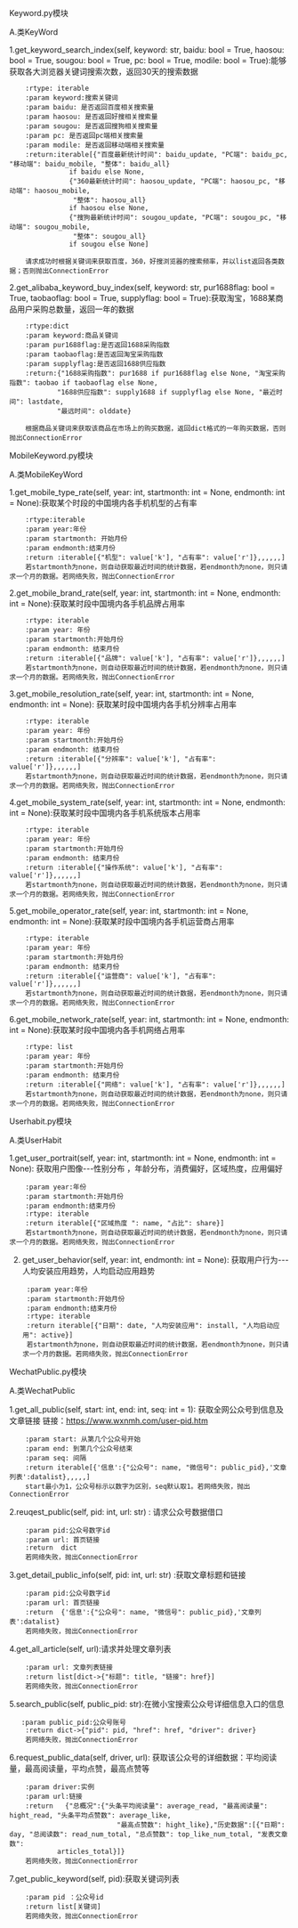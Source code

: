 Keyword.py模块

A.类KeyWord

1.get_keyword_search_index(self, keyword: str, baidu: bool = True, haosou: bool = True, sougou: bool = True,
                                 pc: bool = True, modile: bool = True):能够获取各大浏览器关键词搜索次数，返回30天的搜索数据
                                 
        :rtype: iterable
        :param keyword:搜索关键词
        :param baidu: 是否返回百度相关搜索量
        :param haosou: 是否返回好搜相关搜索量
        :param sougou: 是否返回搜狗相关搜索量
        :param pc: 是否返回pc端相关搜索量
        :param modile: 是否返回移动端相关搜索量
        :return:iterable[{"百度最新统计时间": baidu_update, "PC端": baidu_pc, "移动端": baidu_mobile, "整体": baidu_all}
                   if baidu else None,
                   {"360最新统计时间": haosou_update, "PC端": haosou_pc, "移动端": haosou_mobile,
                    "整体": haosou_all}
                   if haosou else None,
                   {"搜狗最新统计时间": sougou_update, "PC端": sougou_pc, "移动端": sougou_mobile,
                    "整体": sougou_all}
                   if sougou else None]
               
        请求成功时根据关键词来获取百度，360，好搜浏览器的搜索频率，并以list返回各类数据；否则抛出ConnectionError
        
2.get_alibaba_keyword_buy_index(self, keyword: str, pur1688flag: bool = True, taobaoflag: bool = True,
                                      supplyflag: bool = True):获取淘宝，1688某商品用户采购总数量，返回一年的数据
                                      
                                 
        :rtype:dict
        :param keyword:商品关键词
        :param pur1688flag:是否返回1688采购指数
        :param taobaoflag:是否返回淘宝采购指数
        :param supplyflag:是否返回1688供应指数
        :return:{"1688采购指数": pur1688 if pur1688flag else None, "淘宝采购指数": taobao if taobaoflag else None,
                "1688供应指数": supply1688 if supplyflag else None, "最近时间": lastdate,
                "最远时间": olddate}
                
        根据商品关键词来获取该商品在市场上的购买数据，返回dict格式的一年购买数据，否则抛出ConnectionError
        
        
MobileKeyword.py模块

A.类MobileKeyWord

1.get_mobile_type_rate(self, year: int, startmonth: int = None, endmonth: int = None):获取某个时段的中国境内各手机机型的占有率
      
        
        :rtype:iterable
        :param year:年份
        :param startmonth: 开始月份
        :param endmonth:结束月份
        :return :iterable[{"机型": value['k'], "占有率": value['r']},,,,,,]
        若startmonth为none，则自动获取最近时间的统计数据，若endmonth为none，则只请求一个月的数据。若网络失败，抛出ConnectionError

2.get_mobile_brand_rate(self, year: int, startmonth: int = None, endmonth: int = None):获取某时段中国境内各手机品牌占用率
        
        
        :rtype: iterable
        :param year: 年份
        :param startmonth:开始月份
        :param endmonth: 结束月份
        :return :iterable[{"品牌": value['k'], "占有率": value['r']},,,,,,]
        若startmonth为none，则自动获取最近时间的统计数据，若endmonth为none，则只请求一个月的数据。若网络失败，抛出ConnectionError
        
        
   
3.get_mobile_resolution_rate(self, year: int, startmonth: int = None, endmonth: int = None): 获取某时段中国境内各手机分辨率占用率

        
        :rtype: iterable
        :param year: 年份
        :param startmonth:开始月份
        :param endmonth: 结束月份
        :return :iterable[{"分辨率": value['k'], "占有率": value['r']},,,,,,]
        若startmonth为none，则自动获取最近时间的统计数据，若endmonth为none，则只请求一个月的数据。若网络失败，抛出ConnectionError
        
4.get_mobile_system_rate(self, year: int, startmonth: int = None, endmonth: int = None):获取某时段中国境内各手机系统版本占用率
        
        :rtype: iterable
        :param year: 年份
        :param startmonth:开始月份
        :param endmonth: 结束月份
        :return :iterable[{"操作系统": value['k'], "占有率": value['r']},,,,,,]
        若startmonth为none，则自动获取最近时间的统计数据，若endmonth为none，则只请求一个月的数据。若网络失败，抛出ConnectionError
5.get_mobile_operator_rate(self, year: int, startmonth: int = None, endmonth: int = None):获取某时段中国境内各手机运营商占用率
        
        
        :rtype: iterable
        :param year: 年份
        :param startmonth:开始月份
        :param endmonth: 结束月份      
        :return :iterable[{"运营商": value['k'], "占有率": value['r']},,,,,,]
        若startmonth为none，则自动获取最近时间的统计数据，若endmonth为none，则只请求一个月的数据。若网络失败，抛出ConnectionError
        
        
6.get_mobile_network_rate(self, year: int, startmonth: int = None, endmonth: int = None):获取某时段中国境内各手机网络占用率
        
        :rtype: list
        :param year: 年份
        :param startmonth:开始月份
        :param endmonth: 结束月份
        :return :iterable[{"网络": value['k'], "占有率": value['r']},,,,,,]
        若startmonth为none，则自动获取最近时间的统计数据，若endmonth为none，则只请求一个月的数据。若网络失败，抛出ConnectionError


Userhabit.py模块

A.类UserHabit

1.get_user_portrait(self, year: int, startmonth: int = None, endmonth: int = None):
获取用户图像---性别分布 ，年龄分布，消费偏好，区域热度，应用偏好

        :param year:年份
        :param startmonth:开始月份
        :param endmonth:结束月份
        :rtype: iterable 
        :return iterable[{"区域热度 ": name, "占比": share}]     
        若startmonth为none，则自动获取最近时间的统计数据，若endmonth为none，则只请求一个月的数据。若网络失败，抛出ConnectionError


2. get_user_behavior(self, year: int, endmonth: int = None): 获取用户行为---人均安装应用趋势，人均启动应用趋势
       
       

        :param year:年份
        :param startmonth:开始月份
        :param endmonth:结束月份
        :rtype: iterable
        :return iterable[{"日期": date, "人均安装应用": install, "人均启动应用": active}] 
        若startmonth为none，则自动获取最近时间的统计数据，若endmonth为none，则只请求一个月的数据。若网络失败，抛出ConnectionError


WechatPublic.py模块

A.类WechatPublic

1.get_all_public(self, start: int, end: int, seq: int = 1):  获取全网公众号到信息及文章链接
        链接：https://www.wxnmh.com/user-pid.htm
        
        :param start: 从第几个公众号开始
        :param end: 到第几个公众号结束
        :param seq: 间隔
        :return iterable[{'信息':{"公众号": name, "微信号": public_pid},'文章列表':datalist},,,,,]
        start最小为1，公众号标示以数字为区别，seq默认取1。若网络失败，抛出ConnectionError
      
2.reuqest_public(self, pid: int, url: str) : 请求公众号数据借口

        :param pid:公众号数字id
        :param url: 首页链接
        :return  dict
        若网络失败，抛出ConnectionError
        
3.get_detail_public_info(self, pid: int, url: str) :获取文章标题和链接

        :param pid:公众号数字id
        :param url: 首页链接
        :return  {'信息':{"公众号": name, "微信号": public_pid},'文章列表':datalist}
        若网络失败，抛出ConnectionError
        
4.get_all_article(self, url):请求并处理文章列表
        
        :param url: 文章列表链接
        :return list[dict->{"标题": title, "链接": href}]
        若网络失败，抛出ConnectionError
        
5.search_public(self, public_pid: str):在微小宝搜索公众号详细信息入口的信息

       :param public_pid:公众号账号
        :return dict->{"pid": pid, "href": href, "driver": driver}
        若网络失败，抛出ConnectionError
        
6.request_public_data(self, driver, url): 获取该公众号的详细数据：平均阅读量，最高阅读量，平均点赞，最高点赞等

        :param driver:实例
        :param url:链接
        :return   {"总概况":{"头条平均阅读量": average_read, "最高阅读量": hight_read, "头条平均点赞数": average_like,
                               "最高点赞数": hight_like},"历史数据":[{"日期": day, "总阅读数": read_num_total, "总点赞数": top_like_num_total, "发表文章数":
                articles_total}]}
        若网络失败，抛出ConnectionError
        
7.get_public_keyword(self, pid):获取关键词列表
        
        :param pid ：公众号id
        :return list[关键词]    
        若网络失败，抛出ConnectionError    
 